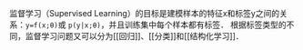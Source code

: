 监督学习（Supervised Learning）的目标是建模样本的特征x和标签y之间的关系：`y=f(x;θ)`或 `p(y|x;θ)`，并且训练集中每个样本都有标签．
根据标签类型的不同，监督学习问题又可以分为[[回归]]、[[分类]]和[[结构化学习]]．